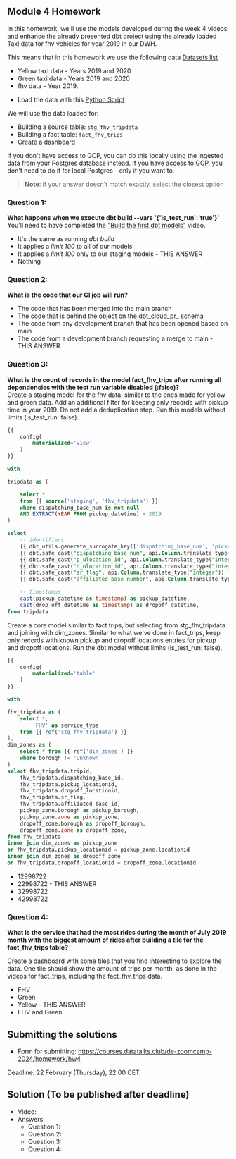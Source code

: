 ## Module 4 Homework 

In this homework, we'll use the models developed during the week 4 videos and enhance the already presented dbt project using the already loaded Taxi data for fhv vehicles for year 2019 in our DWH.

This means that in this homework we use the following data [Datasets list](https://github.com/DataTalksClub/nyc-tlc-data/)
* Yellow taxi data - Years 2019 and 2020
* Green taxi data - Years 2019 and 2020 
* fhv data - Year 2019. 

- Load the data with this [Python Script](/home/diegogutierrez/data-engineering-zoomcamp/04-analytics-engineering/web_to_bigquery.py)

We will use the data loaded for:

* Building a source table: `stg_fhv_tripdata`
* Building a fact table: `fact_fhv_trips`
* Create a dashboard 

If you don't have access to GCP, you can do this locally using the ingested data from your Postgres database
instead. If you have access to GCP, you don't need to do it for local Postgres - only if you want to.

> **Note**: if your answer doesn't match exactly, select the closest option 

### Question 1: 

**What happens when we execute dbt build --vars '{'is_test_run':'true'}'**
You'll need to have completed the ["Build the first dbt models"](https://www.youtube.com/watch?v=UVI30Vxzd6c) video. 
- It's the same as running *dbt build*
- It applies a _limit 100_ to all of our models
- It applies a _limit 100_ only to our staging models - THIS ANSWER
- Nothing

### Question 2: 

**What is the code that our CI job will run?**  

- The code that has been merged into the main branch
- The code that is behind the object on the dbt_cloud_pr_ schema
- The code from any development branch that has been opened based on main
- The code from a development branch requesting a merge to main - THIS ANSWER


### Question 3: 

**What is the count of records in the model fact_fhv_trips after running all dependencies with the test run variable disabled (:false)?**  
Create a staging model for the fhv data, similar to the ones made for yellow and green data. Add an additional filter for keeping only records with pickup time in year 2019.
Do not add a deduplication step. Run this models without limits (is_test_run: false).

```sql
{{
    config(
        materialized='view'
    )
}}

with 

tripdata as (

    select * 
    from {{ source('staging', 'fhv_tripdata') }}
    where dispatching_base_num is not null 
    AND EXTRACT(YEAR FROM pickup_datetime) = 2019
)

select
    -- identifiers
    {{ dbt_utils.generate_surrogate_key(['dispatching_base_num', 'pickup_datetime']) }} as tripid,
    {{ dbt.safe_cast("dispatching_base_num", api.Column.translate_type("string")) }} as dispatching_base_id,
    {{ dbt.safe_cast("p_ulocation_id", api.Column.translate_type("integer")) }} as pickup_locationid,
    {{ dbt.safe_cast("d_olocation_id", api.Column.translate_type("integer")) }} as dropoff_locationid,
    {{ dbt.safe_cast("sr_flag", api.Column.translate_type("integer")) }} as sr_flag,
    {{ dbt.safe_cast("affiliated_base_number", api.Column.translate_type("string")) }} as affiliated_base_id,

    -- timestamps
    cast(pickup_datetime as timestamp) as pickup_datetime,
    cast(drop_off_datetime as timestamp) as dropoff_datetime,
from tripdata
```

Create a core model similar to fact trips, but selecting from stg_fhv_tripdata and joining with dim_zones.
Similar to what we've done in fact_trips, keep only records with known pickup and dropoff locations entries for pickup and dropoff locations. 
Run the dbt model without limits (is_test_run: false).

```sql
{{
    config(
        materialized='table'
    )
}}

with 

fhv_tripdata as (
    select *, 
        'FHV' as service_type
    from {{ ref('stg_fhv_tripdata') }}
), 
dim_zones as (
    select * from {{ ref('dim_zones') }}
    where borough != 'Unknown'
)
select fhv_tripdata.tripid, 
    fhv_tripdata.dispatching_base_id,
    fhv_tripdata.pickup_locationid,
    fhv_tripdata.dropoff_locationid,
    fhv_tripdata.sr_flag,
    fhv_tripdata.affiliated_base_id,
    pickup_zone.borough as pickup_borough, 
    pickup_zone.zone as pickup_zone, 
    dropoff_zone.borough as dropoff_borough, 
    dropoff_zone.zone as dropoff_zone,  
from fhv_tripdata
inner join dim_zones as pickup_zone
on fhv_tripdata.pickup_locationid = pickup_zone.locationid
inner join dim_zones as dropoff_zone
on fhv_tripdata.dropoff_locationid = dropoff_zone.locationid
```

- 12998722
- 22998722 - THIS ANSWER
- 32998722
- 42998722

### Question 4: 

**What is the service that had the most rides during the month of July 2019 month with the biggest amount of rides after building a tile for the fact_fhv_trips table?**

Create a dashboard with some tiles that you find interesting to explore the data. One tile should show the amount of trips per month, as done in the videos for fact_trips, including the fact_fhv_trips data.

- FHV
- Green
- Yellow - THIS ANSWER
- FHV and Green


## Submitting the solutions

* Form for submitting: https://courses.datatalks.club/de-zoomcamp-2024/homework/hw4

Deadline: 22 February (Thursday), 22:00 CET


## Solution (To be published after deadline)

* Video: 
* Answers:
  * Question 1: 
  * Question 2: 
  * Question 3: 
  * Question 4: 
